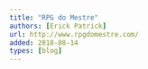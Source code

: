 ```yaml
---
title: "RPG do Mestre"
authors: [Erick Patrick]
url: http://www.rpgdomestre.com/
added: 2018-08-14
types: [blog]
---
```

